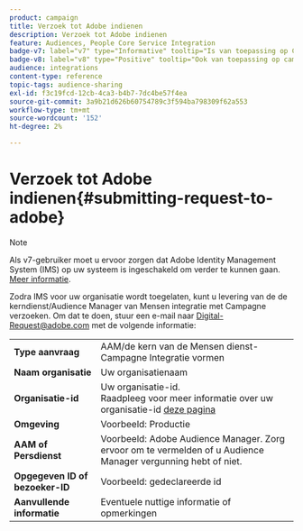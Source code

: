 ```yaml
---
product: campaign
title: Verzoek tot Adobe indienen
description: Verzoek tot Adobe indienen
feature: Audiences, People Core Service Integration
badge-v7: label="v7" type="Informative" tooltip="Is van toepassing op Campaign Classic v7"
badge-v8: label="v8" type="Positive" tooltip="Ook van toepassing op campagne v8"
audience: integrations
content-type: reference
topic-tags: audience-sharing
exl-id: f3c19fcd-12cb-4ca3-b4b7-7dc4be57f4ea
source-git-commit: 3a9b21d626b60754789c3f594ba798309f62a553
workflow-type: tm+mt
source-wordcount: '152'
ht-degree: 2%

---
```


# Verzoek tot Adobe indienen{#submitting-request-to-adobe}



>[!NOTE]
>
>Als v7-gebruiker moet u ervoor zorgen dat Adobe Identity Management System (IMS) op uw systeem is ingeschakeld om verder te kunnen gaan. [Meer informatie](../../integrations/using/about-adobe-id.md).

Zodra IMS voor uw organisatie wordt toegelaten, kunt u levering van de de kerndienst/Audience Manager van Mensen integratie met Campagne verzoeken. Om dat te doen, stuur een e-mail naar [Digital-Request@adobe.com](mailto:Digital-Request@adobe.com) met de volgende informatie:

<table> 
 <tbody> 
  <tr> 
   <td> <strong>Type aanvraag</strong><br /> </td> 
   <td> AAM/de kern van de Mensen dienst-Campagne Integratie vormen </td> 
  </tr> 
  <tr> 
   <td> <strong>Naam organisatie</strong><br /> </td> 
   <td> Uw organisatienaam </td> 
  </tr> 
  <tr> 
   <td> <strong>Organisatie-id</strong><br /> </td> 
   <td> Uw organisatie-id. <br> Raadpleeg voor meer informatie over uw organisatie-id <a href="https://experienceleague.adobe.com/docs/core-services/interface/administration/organizations.html?lang=nl">deze pagina</a></td> 
  </tr> 
  <tr> 
   <td> <strong>Omgeving</strong><br /> </td> 
   <td> Voorbeeld: Productie </td> 
  </tr> 
  <tr> 
   <td> <strong>AAM of Persdienst</strong><br /> </td> 
   <td> Voorbeeld: Adobe Audience Manager. Zorg ervoor om te vermelden of u Audience Manager vergunning hebt of niet.</td> 
  </tr> 
  <tr> 
   <td> <strong>Opgegeven ID of bezoeker-ID</strong><br /> </td> 
   <td> Voorbeeld: gedeclareerde id </td> 
  </tr> 
  <tr> 
   <td> <strong>Aanvullende informatie</strong><br /> </td> 
   <td> Eventuele nuttige informatie of opmerkingen </td> 
  </tr> 
 </tbody> 
</table>

